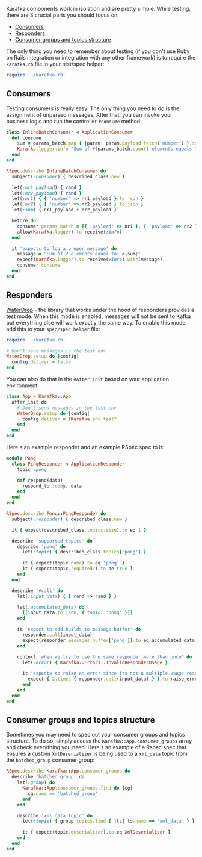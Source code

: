 Karafka components work in isolation and are pretty simple. While testing, there are 3 crucial parts you should focus on:

- [Consumers](#consumers)
- [Responders](#responders)
- [Consumer groups and topics structure](#consumer-groups-and-topics-structure)

The only thing you need to remember about testing (if you don't use Ruby on Rails integration or integration with any other framework) is to require the ```karafka.rb``` file in your test/spec helper:

```ruby
require './karafka.rb'
```

## Consumers

Testing consumers is really easy. The only thing you need to do is the assignment of unparsed messages. After that, you can invoke your business logic and run the controller ```#consume``` method:

```ruby
class InlineBatchConsumer < ApplicationConsumer
  def consume
    sum = params_batch.map { |param| param.payload.fetch('number') }.sum
    Karafka.logger.info "Sum of #{params_batch.count} elements equals to: #{sum}"
  end
end
```

```ruby
RSpec.describe InlineBatchConsumer do
  subject(:consumer) { described_class.new }

  let(:nr1_payload) { rand }
  let(:nr2_payload) { rand }
  let(:nr1) { { 'number' => nr1_payload }.to_json }
  let(:nr2) { { 'number' => nr2_payload }.to_json }
  let(:sum) { nr1_payload + nr2_payload }

  before do
    consumer.params_batch = [{ 'payload' => nr1 }, { 'payload' => nr2 }]
    allow(Karafka.logger).to receive(:info)
  end

  it 'expects to log a proper message' do
    message = "Sum of 2 elements equal to: #{sum}"
    expect(Karafka.logger).to receive(:info).with(message)
    consumer.consume
  end
end
```

## Responders

[WaterDrop](https://github.com/karafka/waterdrop) - the library that works under the hood of responders provides a test mode. When this mode is enabled, messages will not be sent to Kafka but everything else will work exactly the same way. To enable this mode, add this to your ```spec/spec_helper``` file:

```ruby
require './karafka.rb'

# Don't send messages in the test env
WaterDrop.setup do |config|
  config.deliver = false
end
```

You can also do that in the ```#after_init``` based on your application environment:

```ruby
class App < Karafka::App
  after_init do
    # Don't send messages in the test env
    WaterDrop.setup do |config|
      config.deliver = !Karafka.env.test?
    end
  end
end
```

Here's an example responder and an example RSpec spec to it:

```ruby
module Pong
  class PingResponder < ApplicationResponder
    topic :pong

    def respond(data)
      respond_to :pong, data
    end
  end
end
```

```ruby
RSpec.describe Pong::PingResponder do
  subject(:responder) { described_class.new }

  it { expect(described_class.topics.size).to eq 1 }

  describe 'supported topics' do
    describe 'pong' do
      let(:topic) { described_class.topics['pong'] }

      it { expect(topic.name).to eq 'pong' }
      it { expect(topic.required?).to be true }
    end
  end

  describe '#call' do
    let(:input_data) { { rand => rand } }

    let(:accumulated_data) do
      [[input_data.to_json, { topic: 'pong' }]]
    end

    it 'expect to add builds to message buffer' do
      responder.call(input_data)
      expect(responder.messages_buffer['pong']).to eq accumulated_data
    end

    context 'when we try to use the same responder more than once' do
      let(:error) { Karafka::Errors::InvalidResponderUsage }

      it 'expects to raise an error since its not a multiple usage responder' do
        expect { 2.times { responder.call(input_data) } }.to raise_error error
      end
    end
  end
end
```

## Consumer groups and topics structure

Sometimes you may need to spec out your consumer groups and topics structure. To do so, simply access the ```Karafka::App.consumer_groups``` array and check everything you need. Here's an example of a Rspec spec that ensures a custom ```XmlDeserializer``` is being used to a ```xml_data``` topic from the ```batched_group``` consumer group:

```ruby
RSpec.describe Karafka::App.consumer_groups do
  describe 'batched group' do
    let(:group) do
      Karafka::App.consumer_groups.find do |cg|
        cg.name == 'batched_group'
      end
    end

    describe 'xml_data topic' do
      let(:topic) { group.topics.find { |ts| ts.name == 'xml_data' } }

      it { expect(topic.deserializer).to eq XmlDeserializer }
    end
  end
end
```
